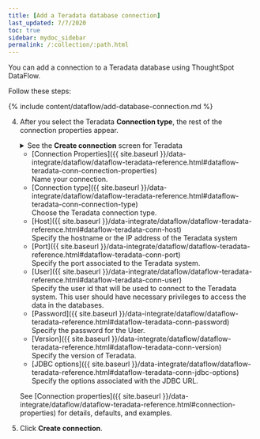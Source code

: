 ```yaml
---
title: [Add a Teradata database connection]
last_updated: 7/7/2020
toc: true
sidebar: mydoc_sidebar
permalink: /:collection/:path.html
---
```

You can add a connection to a Teradata database using ThoughtSpot DataFlow.

Follow these steps:


{% include content/dataflow/add-database-connection.md %}

4. After you select the Teradata **Connection type**, the rest of the connection properties appear.

    <details>
      <summary>See the <strong>Create connection</strong> screen for Teradata</summary>
        <p>
        <img src="../../images/dataflow-teradata.png" alt="Create Teradata connection" /></p>
    </details>

    * [Connection Properties]({{ site.baseurl }}/data-integrate/dataflow/dataflow-teradata-reference.html#dataflow-teradata-conn-connection-properties)<br/>Name your connection.
    * [Connection type]({{ site.baseurl }}/data-integrate/dataflow/dataflow-teradata-reference.html#dataflow-teradata-conn-connection-type)<br/>Choose the Teradata connection type.
    * [Host]({{ site.baseurl }}/data-integrate/dataflow/dataflow-teradata-reference.html#dataflow-teradata-conn-host)<br/>Specify the hostname or the IP address of the Teradata system
    * [Port]({{ site.baseurl }}/data-integrate/dataflow/dataflow-teradata-reference.html#dataflow-teradata-conn-port)<br/>Specify the port associated to the Teradata system.
    * [User]({{ site.baseurl }}/data-integrate/dataflow/dataflow-teradata-reference.html#dataflow-teradata-conn-user)<br/>Specify the user id that will be used to connect to the Teradata system. This user should have necessary privileges to access the data in the databases.
    * [Password]({{ site.baseurl }}/data-integrate/dataflow/dataflow-teradata-reference.html#dataflow-teradata-conn-password)<br/>Specify the password for the User.
    * [Version]({{ site.baseurl }}/data-integrate/dataflow/dataflow-teradata-reference.html#dataflow-teradata-conn-version)<br/>Specify the version of Teradata.
    * [JDBC options]({{ site.baseurl }}/data-integrate/dataflow/dataflow-teradata-reference.html#dataflow-teradata-conn-jdbc-options)<br/>Specify the options associated with the JDBC URL.

   See [Connection properties]({{ site.baseurl }}/data-integrate/dataflow/dataflow-teradata-reference.html#connection-properties) for details, defaults, and examples.

5. Click **Create connection**.   
